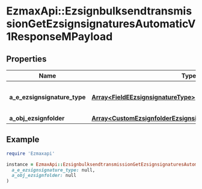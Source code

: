 # EzmaxApi::EzsignbulksendtransmissionGetEzsignsignaturesAutomaticV1ResponseMPayload

## Properties

| Name | Type | Description | Notes |
| ---- | ---- | ----------- | ----- |
| **a_e_ezsignsignature_type** | [**Array&lt;FieldEEzsignsignatureType&gt;**](FieldEEzsignsignatureType.md) | All eEzsignsignatureType contained in the response |  |
| **a_obj_ezsignfolder** | [**Array&lt;CustomEzsignfolderEzsignsignaturesAutomaticResponse&gt;**](CustomEzsignfolderEzsignsignaturesAutomaticResponse.md) |  |  |

## Example

```ruby
require 'Ezmaxapi'

instance = EzmaxApi::EzsignbulksendtransmissionGetEzsignsignaturesAutomaticV1ResponseMPayload.new(
  a_e_ezsignsignature_type: null,
  a_obj_ezsignfolder: null
)
```

